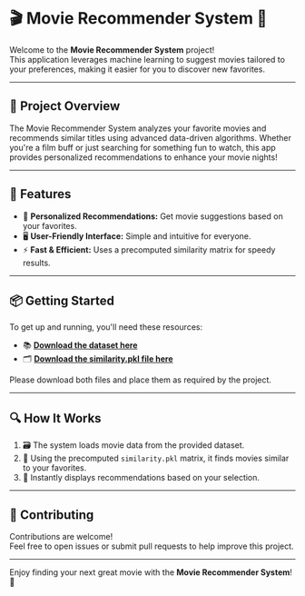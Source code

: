 # 🎬 Movie Recommender System 🍿

Welcome to the **Movie Recommender System** project!  
This application leverages machine learning to suggest movies tailored to your preferences, making it easier for you to discover new favorites.

---

## 📝 Project Overview

The Movie Recommender System analyzes your favorite movies and recommends similar titles using advanced data-driven algorithms. Whether you're a film buff or just searching for something fun to watch, this app provides personalized recommendations to enhance your movie nights!

---

## 🚀 Features

- 🎯 **Personalized Recommendations:** Get movie suggestions based on your favorites.
- 🖥️ **User-Friendly Interface:** Simple and intuitive for everyone.
- ⚡ **Fast & Efficient:** Uses a precomputed similarity matrix for speedy results.

---

## 📦 Getting Started

To get up and running, you'll need these resources:

- 📚 **[Download the dataset here](https://drive.google.com/drive/folders/1v6GdTyNW3h98arnQ3uWUL__N_mmYJvOl?usp=sharing)**
- 🗂️ **[Download the similarity.pkl file here](https://drive.google.com/file/d/1WjK24ZhEqzv5kbjKyi-ERMIjhOIWT62s/view?usp=sharing)**

Please download both files and place them as required by the project.

---

## 🔍 How It Works

1. 🗃️ The system loads movie data from the provided dataset.
2. 🧮 Using the precomputed `similarity.pkl` matrix, it finds movies similar to your favorites.
3. 🎥 Instantly displays recommendations based on your selection.

---

## 🤝 Contributing

Contributions are welcome!  
Feel free to open issues or submit pull requests to help improve this project.

---

Enjoy finding your next great movie with the **Movie Recommender System**! 🎉
